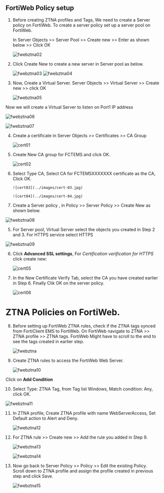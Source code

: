 ## FortiWeb Policy setup

1. Before creating ZTNA profiles and Tags, We need to create a Server policy on FortiWeb. To create a server policy set up a server pool on FortiWeb. 

    In Server Objects >> Server Pool >> Create new >> Enter as shown below >> Click OK

    ![fwebztna02](../images/fwebztna-02.jpg) 

2. Click Create New to create a new server in Server pool as below.

    ![fwebztna03](../images/fwebztna-03.jpg) 
    ![fwebztna04](../images/fwebztna-04.jpg) 

3. Now, Create a Virtual Server. Server Objects >> Virtual Server >> Create new >> click OK

    ![fwebztna05](../images/fwebztna-05.jpg) 

Now we will create a Virtual Server to listen on Port1 IP address
     
![fwebztna06](../images/fwebztna-06.jpg) 

![fwebztna07](../images/fwebztna-07.jpg) 

4. Create a certificate in Server Objects >> Certificates >> CA Group

    ![cert01](../images/cert-01.jpg) 

5. Create New CA group for FCTEMS and click OK. 

    ![cert02](../images/cert-02.jpg) 

6. Select Type CA, Select CA for FCTEMSXXXXXXX certificate as the CA, Click OK.

       ![cert03](../images/cert-03.jpg) 

       ![cert04](../images/cert-04.jpg) 

4. Create a Server policy , in Policy >> Server Policy >> Create New as shown below. 

![fwebztna08](../images/fwebztna-08.jpg) 

5. For Server pool, Virtual Server select the objects you created in Step 2 and 3. For HTTPS service select HTTPS

![fwebztna09](../images/fwebztna-09.jpg) 

6. Click **Advanced SSL settings**, For _Certification verification for HTTPS_ click create new: 

    ![cert05](../images/cert-05.jpg) 

7. In the New Certificate Verify Tab, select the CA you have created earlier in Step 6. Finally Clik OK on the server policy. 

    ![cert06](../images/cert-06.jpg) 

# ZTNA Policies on FortiWeb. 

8. Before setting up FortiWeb ZTNA rules, check if the ZTNA tags synced from FortiClient EMS to FortiWeb. On FortiWeb navigate to ZTNA >> ZTNA profile >> ZTNA tags. FortiWeb Might have to scroll to the end to see the tags created in earlier step. 

    ![fwebztna](../images/fwebztna-01.jpg) 

9. Create ZTNA rules to access the FortiWeb Web Server. 

    ![fwebztna10](../images/fwebztna-10.jpg) 

Click on **Add Condition**

10. Select Type: ZTNA Tag, from Tag list Windows, Match condition: Any, click OK.
 
 ![fwebztna11](../images/fwebztna-11.jpg) 

11. In ZTNA profile, Create ZTNA profile with name WebServerAccess, Set Default action to Alert and Deny. 
 
    ![fwebztna12](../images/fwebztna-12.jpg) 

12. For ZTNA rule >> Create new >> Add the rule you added in Step 9. 

    ![fwebztna13](../images/fwebztna-13.jpg) 

    ![fwebztna14](../images/fwebztna-14.jpg) 

13. Now go back to Server Policy >> Policy >> Edit the existing Policy. 
    Scroll down to ZTNA profile and assign the profile created in previous step and click Save. 

    ![fwebztna15](../images/fwebztna-15.jpg) 